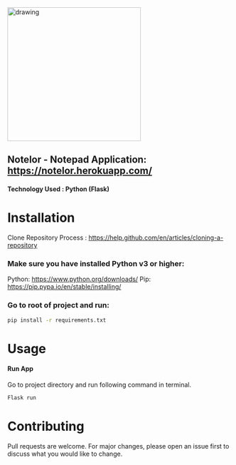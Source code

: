 <img src="https://i.imgur.com/XNZPngy.pngg" alt="drawing" width="300"/>

## Notelor - Notepad Application: https://notelor.herokuapp.com/
#### Technology Used : Python (Flask)

# Installation

Clone Repository Process : https://help.github.com/en/articles/cloning-a-repository

### Make sure you have installed Python v3 or higher:

Python: https://www.python.org/downloads/
Pip: https://pip.pypa.io/en/stable/installing/

### Go to root of project and run:
```bash
pip install -r requirements.txt
```

# Usage

#### **Run App**
Go to project directory and run following command in terminal.
```bash
Flask run
```

# Contributing
Pull requests are welcome. For major changes, please open an issue first to discuss what you would like to change.
